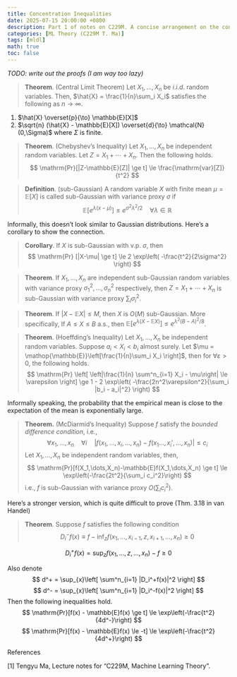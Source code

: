 ```yaml
---
title: Concentration Inequalities
date: 2025-07-15 20:00:00 +0800
description: Part 1 of notes on C229M. A concise arrangement on the concentration inequalities used in the lectures.
categories: [ML Theory (C229M T. Ma)]
tags: [mldl]
math: true
toc: false
---
```


*TODO: write out the proofs (I am way too lazy)*

>**Theorem**. (Central Limit Theorem) Let $X_1, \dots, X_n$ be $i.i.d.$ random variables. Then, $\hat{X} = \frac{1}{n}\sum_i X_i$ satisfies the following as $n \to \infty$.
1) $\hat{X} \overset{p}{\to} \mathbb{E}[X]$
2) $\sqrt{n} (\hat{X} - \mathbb{E}[X]) \overset{d}{\to} \mathcal{N}(0,\Sigma)$ where $\Sigma$ is finite.

>**Theorem**. (Chebyshev’s Inequality) Let $X_1,\dots,X_n$ be independent random variables. Let $Z = X_1 + \cdots +X_n$. Then the following holds.
$$
\mathrm{Pr}[|Z-\mathbb{E}[Z]| \ge t] \le \frac{\mathrm{var}[Z]}{t^2}
$$

>**Definition**. (sub-Gaussian) A random variable $X$ with finite mean $\mu = \mathbb{E}[X]$ is called sub-Gaussian with variance proxy $\sigma$ if
$$
\mathbb{E}[e^{\lambda(x-\mu)}] \le e^{\sigma^2 \lambda^2 / 2} \quad \forall \lambda \in \mathbb{R}
$$

Informally, this doesn’t look similar to Gaussian distributions. Here’s a corollary to show the connection.

>**Corollary**. If $X$ is sub-Gaussian with v.p. $\sigma$, then
$$
\mathrm{Pr} [|X-\mu| \ge t] \le 2 \exp\left( -\frac{t^2}{2\sigma^2} \right)
$$

>**Theorem**. If $X_1,\dots,X_n$ are independent sub-Gaussian random variables with variance proxy $\sigma_1^2,\dots,\sigma_n^2$ respectively, then $Z = X_1 + \cdots + X_n$ is sub-Gaussian with variance proxy $\sum_i \sigma_i^2$.

>**Theorem**. If $|X - \mathbb{E}X| \le M$, then $X$ is $O(M)$ sub-Gaussian. More specifically, If $A \le X \le B$ a.s., then $\mathbb{E} [e^{\lambda(X-\mathbb{E}X)}] \le e^{\lambda^2(B-A)^2/8}$.

>**Theorem**. (Hoeffding’s Inequality) Let $X_1, \dots, X_n$ be independent random variables. Suppose $a_i < X_i < b_i$ almost surely. Let $\mu = \mathop{\mathbb{E}}\left[\frac{1}{n}\sum_i X_i \right]$, then for $\forall \varepsilon > 0$, the following holds.
$$
\mathrm{Pr} \left[ \left|\frac{1}{n} \sum^n_{i=1} X_i - \mu\right| \le \varepsilon \right] \ge 1 - 2 \exp\left( -\frac{2n^2\varepsilon^2}{\sum_i |b_i - a_i|^2} \right)
$$

Informally speaking, the probability that the empirical mean is close to the expectation of the mean is exponentially large.

>**Theorem.** (McDiarmid’s Inequality) Suppose $f$ satisfy the *bounded difference condition*, i.e.,
$$
\forall x_1,\dots,x_n\quad \forall i \quad |f(x_1,\dots,x_i,\dots,x_n) - f(x_1\dots, x_i',\dots,x_n)| \le c_i
$$
Let $X_1,\dots,X_n$ be independent random variables, then,
$$
\mathrm{Pr}[f(X_1,\dots,X_n)-\mathbb{E}f(X_1,\dots,X_n) \ge t] \le \exp\left(-\frac{2t^2}{\sum_i c_i^2}\right)
$$
i.e., $f$ is sub-Gaussian with variance proxy $O(\sum_i c_i^2)$.

Here’s a stronger version, which is quite difficult to prove (Thm. 3.18 in van Handel)

>**Theorem**. Suppose $f$ satisfies the following condition 
$$D_i^-f(x) \equiv f - \inf_zf(x_1,\dots,x_{i-1},z,x_{i+1},\dots,x_n) \ge 0$$

$$
D_i^+f(x) = \sup_z f(x_1,\dots,z,\dots,x_n)-f \ge 0
$$

Also denote
$$
d^+ = \sup_{x}\left[ \sum^n_{i=1} |D_i^+f(x)|^2 \right]
$$
$$
d^- = \sup_{x}\left[ \sum^n_{i=1} |D_i^-f(x)|^2 \right]
$$
Then the following inequalities hold.
$$
\mathrm{Pr}[f(x) - \mathbb{E}f(x) \ge t] \le \exp\left(-\frac{t^2}{4d^-}\right)
$$
$$
\mathrm{Pr}[f(x) - \mathbb{E}f(x) \le -t] \le \exp\left(-\frac{t^2}{4d^+}\right)
$$

References

[1] Tengyu Ma, Lecture notes for “C229M, Machine Learning Theory”.